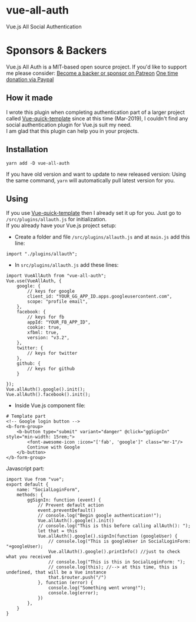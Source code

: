 # vue-all-auth
Vue.js All Social Authentication
# Sponsors & Backers
Vue.js All Auth is a MIT-based open source project. If you'd like to support me please consider:
[Become a backer or sponsor on Patreon](https://www.patreon.com/loitd)
[One time donation via Paypal](https://www.paypal.me/loitd)
## How it made
I wrote this plugin when completing authentication part of a larger project called [Vue-quick-template](https://github.com/loitd/vue-quick-template) since at this time (Mar-2019), I couldn't find any social authentication plugin for Vue.js suit my need.  
I am glad that this plugin can help you in your projects.
## Installation
```
yarn add -D vue-all-auth
```
If you have old version and want to update to new released version: Using the same command, `yarn` will automatically pull latest version for you.
## Using
If you use [Vue-quick-template](https://github.com/loitd/vue-quick-template) then I already set it up for you. Just go to `/src/plugins/allauth.js` for initialization.  
If you already have your Vue.js project setup:  
* Create a folder and file `/src/plugins/allauth.js` and at `main.js` add this line:
```
import "./plugins/allauth";
```
* In `src/plugins/allauth.js` add these lines:  
```
import VueAllAuth from "vue-all-auth";
Vue.use(VueAllAuth, { 
    google: {
        // keys for google
        client_id: "YOUR_GG_APP_ID.apps.googleusercontent.com", 
        scope: "profile email",
    }, 
    facebook: {
        // keys for fb
        appId: "YOUR_FB_APP_ID",
        cookie: true,
        xfbml: true,
        version: "v3.2",
    },
    twitter: {
        // keys for twitter
    },
    github: {
        // keys for github
    }
    
});
Vue.allAuth().google().init();
Vue.allAuth().facebook().init();
```
* Inside Vue.js component file:
```
# Template part
<!-- Google login button -->
<b-form-group>
    <b-button type="submit" variant="danger" @click="ggSignIn"  style="min-width: 15rem;">
        <font-awesome-icon :icon="['fab', 'google']" class="mr-1"/>
        Continue with Google
    </b-button>
</b-form-group>
```
Javascript part:  
```
import Vue from "vue";
export default {
    name: "SocialLoginForm",
    methods: {
        ggSignIn: function (event) {
            // Prevent default action
            event.preventDefault()
            // console.log("Begin google authentication!");
            Vue.allAuth().google().init()
            // console.log("This is this before calling allAuth(): ");
            let that = this
            Vue.allAuth().google().signIn(function (googleUser) {
                // console.log("This is googleUser in SocialLoginForm: "+googleUser);
                Vue.allAuth().google().printInfo() //just to check what you received
                // console.log("This is this in SocialLoginForm: ");
                // console.log(this); //--> at this time, this is undefined, that will be a Vue instance
                that.$router.push("/")
            }, function (error) {
                console.log("Something went wrong!");
                console.log(error);
            })
        },
    }
}
```
